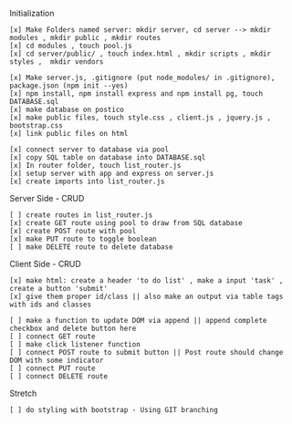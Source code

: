 Initialization
    
    [x] Make Folders named server: mkdir server, cd server --> mkdir modules , mkdir public , mkdir routes
    [x] cd modules , touch pool.js
    [x] cd server/public/ , touch index.html , mkdir scripts , mkdir styles ,  mkdir vendors

    [x] Make server.js, .gitignore (put node_modules/ in .gitignore), package.json (npm init --yes)
    [x] npm install, npm install express and npm install pg, touch DATABASE.sql
    [x] make database on postico
    [x] make public files, touch style.css , client.js , jquery.js , bootstrap.css
    [x] link public files on html
    
    [x] connect server to database via pool
    [x] copy SQL table on database into DATABASE.sql
    [x] In router folder, touch list_router.js
    [x] setup server with app and express on server.js
    [x] create imports into list_router.js

Server Side - CRUD

    [ ] create routes in list_router.js
    [x] create GET route using pool to draw from SQL database
    [x] create POST route with pool
    [x] make PUT route to toggle boolean
    [ ] make DELETE route to delete database

Client Side - CRUD

    [x] make html: create a header 'to do list' , make a input 'task' , create a button 'submit'
    [x] give them proper id/class || also make an output via table tags with ids and classes 

    [ ] make a function to update DOM via append || append complete checkbox and delete button here
    [ ] connect GET route
    [ ] make click listener function
    [ ] connect POST route to submit button || Post route should change DOM with some indicator
    [ ] connect PUT route
    [ ] connect DELETE route

Stretch

    [ ] do styling with bootstrap - Using GIT branching